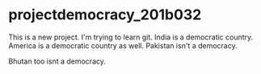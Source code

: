 # projectdemocracy_201b032
This is a new project. I'm trying to learn git.
India is a democratic country.
America is a democratic country as well.
Pakistan isn't a democracy.

Bhutan too isnt a democracy.



